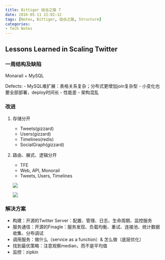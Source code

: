 ```yaml
---
title: Bittiger 硅谷之路 7
date: 2016-05-11 22:02:12
tags: [Notes, Bittiger, 硅谷之路, Structure]
categories:
- Tech Notes
---
```


## Lessons Learned in Scaling Twitter

### 一周结构及缺陷

  Monarail + MySQL

  Defects:
    - MySQL难扩展：表格关系复杂；分布式更增加join复杂型
    - 小变化也要全部部署，deploy时间长
    - 性能差
    - 架构混乱

<!--more-->

### 改进

  1. 存储分开

      - Tweets(gizzard)
      - Users(gizzard)
      - Timelines(redis)
      - SocialGraph(gizzard)

  2. 路由、展式、逻辑分开

      - TFE
      - Web, API, Monorail
      - Tweets, Users, Timelines

      ![](http://i.imgur.com/gQqOPnZ.png)

      ![](http://i.imgur.com/RSsaj7d.png)

### 解决方案

  - 构建：开源的Twitter Server：配置、管理、日志、生命周期、监控服务
  - 服务通信：开源的Finagle：服务发现、负载均衡、重试、连接池、统计数据收集、分布调试
  - 调用服务：做什么（service as a function）& 怎么做（底层优化）
  - 找到最优策略：注意观察median，而不是平均值
  - 监控：zipkin
